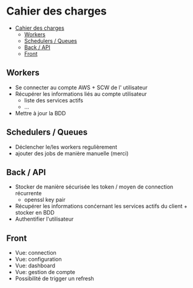 # Cahier des charges

- [Cahier des charges](#cahier-des-charges)
  - [Workers](#workers)
  - [Schedulers / Queues](#schedulers--queues)
  - [Back / API](#back--api)
  - [Front](#front)

## Workers

- Se connecter au compte AWS + SCW de l' utilisateur
- Récupérer les informations liés au compte utilisateur
  - liste des services actifs
  - ...
- Mettre à jour la BDD

## Schedulers / Queues

- Déclencher le/les workers regulièrement
- ajouter des jobs de manière manuelle (merci)


## Back / API

- Stocker de manière sécurisée les token / moyen de connection récurrente
  - openssl key pair
- Récupérer les informations conćernant les services actifs du client + stocker en BDD
- Authentifier l'utilisateur

## Front

- Vue: connection
- Vue: configuration
- Vue: dashboard
- Vue: gestion de compte
- Possibilité de trigger un refresh